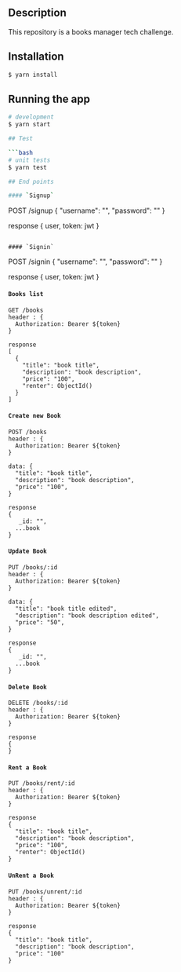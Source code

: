 ## Description

This repository is a books manager tech challenge.

## Installation

```bash
$ yarn install
```

## Running the app

````bash
# development
$ yarn start

## Test

```bash
# unit tests
$ yarn test

## End points

#### `Signup`
````

POST /signup
{
"username": "",
"password": ""
}

response
{
user,
token: jwt
}

```

#### `Signin`
```

POST /signin
{
"username": "",
"password": ""
}

response
{
user,
token: jwt
}

#### `Books list`

```
GET /books
header : {
  Authorization: Bearer ${token}
}

response
[
  {
    "title": "book title",
    "description": "book description",
    "price": "100",
    "renter": ObjectId()
  }
]

```

#### `Create new Book`

```
POST /books
header : {
  Authorization: Bearer ${token}
}

data: {
  "title": "book title",
  "description": "book description",
  "price": "100",
}

response
{
   _id: "",
  ...book
}

```

#### `Update Book`

```
PUT /books/:id
header : {
  Authorization: Bearer ${token}
}

data: {
  "title": "book title edited",
  "description": "book description edited",
  "price": "50",
}

response
{
   _id: "",
  ...book
}
```

#### `Delete Book`

```
DELETE /books/:id
header : {
  Authorization: Bearer ${token}
}

response
{
}

```

#### `Rent a Book`

```
PUT /books/rent/:id
header : {
  Authorization: Bearer ${token}
}

response
{
  "title": "book title",
  "description": "book description",
  "price": "100",
  "renter": ObjectId()
}

```

#### `UnRent a Book`

```
PUT /books/unrent/:id
header : {
  Authorization: Bearer ${token}
}

response
{
  "title": "book title",
  "description": "book description",
  "price": "100"
}

```

